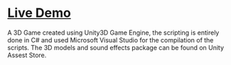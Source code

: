 # [Live Demo](https://students.iitmandi.ac.in/~b16001)
A 3D Game created using Unity3D Game Engine, the scripting is entirely done in C# and used Microsoft Visual Studio for the compilation of the scripts.
The 3D models and sound effects package can be found on Unity Assest Store.

